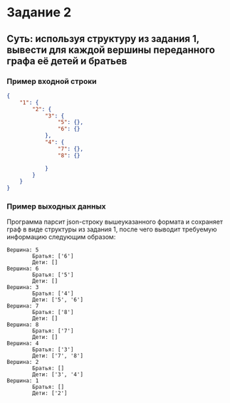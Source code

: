 # Задание 2

## Суть: используя структуру из задания 1, вывести для каждой вершины переданного графа её детей и братьев

### Пример входной строки
```json
{
    "1": {
        "2": {
            "3": {
                "5": {},
                "6": {}
            },
            "4": {
                "7": {},
                "8": {}

            }
        }
    }
}
```
### Пример выходных данных
Программа парсит json-строку вышеуказанного формата и сохраняет граф в виде структуры из задания 1, после чего выводит требуемую информацию следующим образом:


```
Вершина: 5
        Братья: ['6']
        Дети: []     
Вершина: 6
        Братья: ['5']
        Дети: []     
Вершина: 3
        Братья: ['4']
        Дети: ['5', '6']
Вершина: 7
        Братья: ['8']
        Дети: []
Вершина: 8
        Братья: ['7']
        Дети: []
Вершина: 4
        Братья: ['3']
        Дети: ['7', '8']
Вершина: 2
        Братья: []
        Дети: ['3', '4']
Вершина: 1
        Братья: []
        Дети: ['2']
```